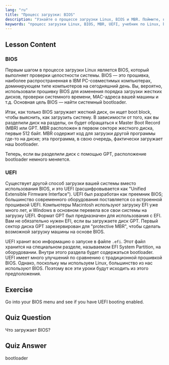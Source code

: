 ```yaml
---
lang: "ru"
title: "Процесс загрузки: BIOS"
description: "Узнайте о процессе загрузки Linux, BIOS и MBR. Поймите, как запускается ваша система, с помощью этого руководства для начинающих. Изучите концепции UEFI!"
keywords: "процесс загрузки Linux, BIOS, MBR, UEFI, учебник по Linux, bootloader, Linux для начинающих, запуск системы"
---
```


## Lesson Content

### BIOS

Первым шагом в процессе загрузки Linux является BIOS, который выполняет проверки целостности системы. BIOS — это прошивка, наиболее распространенная в IBM PC-совместимых компьютерах, доминирующем типе компьютеров на сегодняшний день. Вы, вероятно, использовали прошивку BIOS для изменения порядка загрузки жестких дисков, проверки системного времени, MAC-адреса вашей машины и т.д. Основная цель BIOS — найти системный bootloader.

Итак, как только BIOS загружает жесткий диск, он ищет boot block, чтобы выяснить, как загрузить систему. В зависимости от того, как вы разделили диск на разделы, он будет обращаться к Master Boot Record (MBR) или GPT. MBR расположен в первом секторе жесткого диска, первые 512 байт. MBR содержит код для загрузки другой программы где-то на диске; эта программа, в свою очередь, фактически загружает наш bootloader.

Теперь, если вы разделили диск с помощью GPT, расположение bootloader немного меняется.

### UEFI

Существует другой способ загрузки вашей системы вместо использования BIOS, и это UEFI (расшифровывается как "Unified Extensible Firmware Interface"). UEFI был разработан как преемник BIOS; большинство современного оборудования поставляется со встроенной прошивкой UEFI. Компьютеры Macintosh используют загрузку EFI уже много лет, и Windows в основном перевела все свои системы на загрузку UEFI. Формат GPT был предназначен для использования с EFI. Вам не обязательно нужен EFI, если вы загружаете диск GPT. Первый сектор диска GPT зарезервирован для "protective MBR", чтобы сделать возможной загрузку машины на основе BIOS.

UEFI хранит всю информацию о запуске в файле `.efi`. Этот файл хранится на специальном разделе, называемом EFI System Partition, на оборудовании. Внутри этого раздела будет содержаться bootloader. UEFI имеет много улучшений по сравнению с традиционной прошивкой BIOS. Однако, поскольку мы используем Linux, большинство из нас используют BIOS. Поэтому все эти уроки будут исходить из этого предположения.

## Exercise

Go into your BIOS menu and see if you have UEFI booting enabled.

## Quiz Question

Что загружает BIOS?

## Quiz Answer

bootloader
